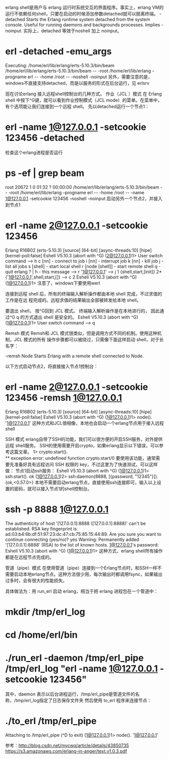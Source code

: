 erlang shell是用户与 erlang 运行时系统交互的界面程序。事实上，erlang VM的运行不依赖任何shell，只要在启动的时候添加参数detached就可以脱离终端。
-detached
Starts the Erlang runtime system detached from the system console. Useful for running daemons and backgrounds processes. Implies -noinput.
实际上，detached 等效于noshell 加上 noinput。
# erl -detached -emu_args
Executing: /home/erl/lib/erlang/erts-5.10.3/bin/beam /home/erl/lib/erlang/erts-5.10.3/bin/beam -- -root /home/erl/lib/erlang -progname erl -- -home /root -- -noshell -noinput
另外，需要注意的是，windows不直接支持detached，而是以服务的形式在后台运行，见 erlsrv

现在讨论erlang 接入远程shell控制台的几种方式。
作业（JCL ）模式 
在 Erlang shell 中按下^G键，就可以看到作业控制模式（JCL mode）的菜单。在菜单中，有个选项能让我们连接到一个远程 shell。
先以detached运行一个节点1：
# erl -name 1@127.0.0.1 -setcookie 123456 -detached
检查这个erlang进程是否运行
# ps -ef | grep beam
root 20672 1 0 01:32 ? 00:00:00 /home/erl/lib/erlang/erts-5.10.3/bin/beam -- -root /home/erl/lib/erlang -progname erl -- -home /root -- -name 1@127.0.0.1 -setcookie 123456 -noshell -noinput 
启动另外一个节点2，并接入到节点1
# erl -name 2@127.0.0.1 -setcookie 123456 
Erlang R16B02 (erts-5.10.3) [source] [64-bit] [async-threads:10] [hipe] [kernel-poll:false] 
Eshell V5.10.3 (abort with ^G) 
(2@127.0.0.1)1> 
User switch command 
 --> h 
   c  [nn]                       - connect to job 
   i   [nn]                       - interrupt job 
   k  [nn]                       - kill job 
   j                                 - list all jobs 
   s [shell]                    - start local shell 
   r [node [shell]]        - start remote shell 
   q                               - quit erlang 
   ? | h                          - this message 
 --> r '1@127.0.0.1' 
 --> j 
  1 {shell,start,[init]} 
  2* {'1@127.0.0.1',shell,start,[]} 
 --> c 2 
Eshell V5.10.3 (abort with ^G) 
(1@127.0.0.1)1>
注意了，windows下要使用werl

连接到远程 shell 后，所有的终端输入解析操作都由本地 shell 完成，不过求值的工作是在远 程完成的。远程求值的结果输出全部被转发给本地 shell。  
 
要退出 shell， 按^G回到 JCL 模式。 终端输入解析操作是在本地进行的， 因此通过^G q 的方式退出 shell  是安全的。
Eshell V5.10.3 (abort with ^G) 
(1@127.0.0.1)1> 
User switch command 
--> q


Remsh 模式
Remsh和 JCL 模式很类似，但是调用方式不同的机制。使用这种机制，JCL 模式的所有 操作步骤都可以被绕过，只需像下面这样启动 shell，对于长名字：

-remsh Node
Starts Erlang with a remote shell connected to Node.

以下方式启动节点2，将直接接入节点1控制台：
# erl -name 2@127.0.0.1 -setcookie 123456 -remsh 1@127.0.0.1
Erlang R16B02 (erts-5.10.3) [source] [64-bit] [async-threads:10] [hipe] [kernel-poll:false]
Eshell V5.10.3  (abort with ^G)
(1@127.0.0.1)1> node().
'1@127.0.0.1'
这种方式和JCL很相像，本地也会启动一个erlang节点用于接入远程shell


SSH 模式
erlang自带了SSH的功能，我们可以很方便的开启SSH服务，对外提供远程 shell服务。 SSH的使用需要开启crypto，如果erlang显示以下错误，可以参考这篇文章。
1> crypto:start().  
** exception error: undefined function crypto:start/0
要使用该功能，通常需要先准备好具有远程访问 SSH 权限的 key，不过这里为了快速测试，可以这样做：
节点1启动ssh服务：
Eshell V5.10.3  (abort with ^G)
(1@127.0.0.1)1> ssh:start().
ok
(1@127.0.0.1)2> ssh:daemon(8888, [{password, "12345"}]).
{ok,<0.57.0>}
本地不需要启动erlang节点，直接使用ssh连接即可，输入以上设置的密码，就可以接入节点1的shell控制台。
# ssh -p 8888 1@127.0.0.1
The authenticity of host '[127.0.0.1]:8888 ([127.0.0.1]:8888)' can't be established.
RSA key fingerprint is ad:03:b4:6b:df:51:97:23:dc:47:cb:75:85:15:44:89.
Are you sure you want to continue connecting (yes/no)? yes
Warning: Permanently added '[127.0.0.1]:8888' (RSA) to the list of known hosts.
1@127.0.0.1's password:
Eshell V5.10.3  (abort with ^G)
(1@127.0.0.1)1> 
这种方式，erlang shell所有操作都是在远程节点完成的。


管道（pipe）模式
在使用管道（pipe）连接到一个Erlang节点时，和SSH一样不需要启动本地erlang节点。这种方法很少用，每次输出时都调用fsync，如果输出过多时，会有很大的性能损失。

具体做法为：用 run_erl 启动 erlang，相当于把 erlang 进程包在一个管道中：
# mkdir /tmp/erl_log
# cd /home/erl/bin
# ./run_erl -daemon /tmp/erl_pipe /tmp/erl_log "erl -name 1@127.0.0.1 -setcookie 123456"
其中，daemon 表示以后台进程运行，/tmp/erl_pipe是管道文件的名称，/tmp/erl_log指定了日志保存文件夹
然后使用 to_erl 程序来连接节点： 
# ./to_erl /tmp/erl_pipe
Attaching to /tmp/erl_pipe (^D to exit) 
(1@127.0.0.1)1> node(). 
'1@127.0.0.1'

参考：http://blog.csdn.net/mycwq/article/details/43850735
https://s3.amazonaws.com/erlang-in-anger/text.v1.0.3.pdf